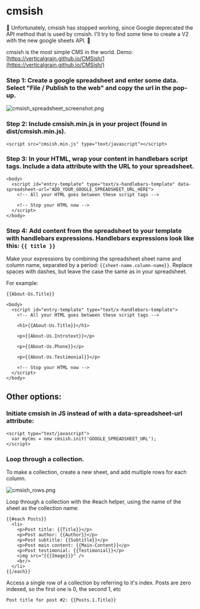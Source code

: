 # cmsish

🔴 Unfortunately, cmsish has stopped working, since Google deprecated the API method that is used by cmsish. I'll try to find some time to create a V2 with the new google sheets API. 🔴 

cmsish is the most simple CMS in the world. Demo: [https://verticalgrain.github.io/CMSish/](https://verticalgrain.github.io/CMSish/)


### Step 1: Create a google spreadsheet and enter some data. Select "File / Publish to the web" and copy the url in the pop-up.

![cmsish_spreadsheet_screenshot.png](https://verticalgrain.github.io/CMSish/demo/images/publish-to-web.png)


### Step 2: Include cmsish.min.js in your project (found in dist/cmsish.min.js).
```
<script src="cmsish.min.js" type="text/javascript"></script>
```


### Step 3: In your HTML, wrap your content in handlebars script tags. Include a data attribute with the URL to your spreadsheet.
```
<body>
  <script id="entry-template" type="text/x-handlebars-template" data-spreadsheet-url="ADD_YOUR_GOOGLE_SPREADSHEET_URL_HERE">
    <!-- All your HTML goes between these script tags -->

    <!-- Stop your HTML now -->
  </script>
</body>
```


### Step 4: Add content from the spreadsheet to your template with handlebars expressions. Handlebars expressions look like this: `{{ title }}` 

Make your expressions by combining the spreadsheet sheet name and column name, separated by a period: `{{sheet-name.column-name}}`. Replace spaces with dashes, but leave the case the same as in your spreadsheet.

For example:

```
{{About-Us.Title}}
```

```
<body>
  <script id="entry-template" type="text/x-handlebars-template">
    <!-- All your HTML goes between these script tags -->

    <h1>{{About-Us.Title}}</h1>
    
    <p>{{About-Us.Introtext}}</p>
    
    <p>{{About-Us.Phone}}</p>
    
    <p>{{About-Us.Testimonial}}</p>

    <!-- Stop your HTML now -->
  </script>
</body>
```



## Other options:

### Initiate cmsish in JS instead of with a data-spreadsheet-url attribute:
```
<script type="text/javascript">
  var myCms = new cmsish.init('GOOGLE_SPREADSHEET_URL');
</script>
```

### Loop through a collection. 

To make a collection, create a new sheet, and add multiple rows for each column.

![cmsish_rows.png](https://verticalgrain.github.io/CMSish/demo/images/rows.png)

Loop through a collection with the #each helper, using the name of the sheet as the collection name:

```
{{#each Posts}}
  <li>
    <p>Post title: {{Title}}</p>
    <p>Post author: {{Author}}</p>
    <p>Post subtitle: {{Subtitle}}</p>
    <p>Post main content: {{Main-Content}}</p>
    <p>Post testimonial: {{Testimonial}}</p>
    <img src="{{{Image}}}" />
    <br/>
  </li>
{{/each}}
```

Access a single row of a collection by referring to it's index. Posts are zero indexed, so the first one is 0, the second 1, etc

```
Post title for post #2: {{Posts.1.Title}}
```